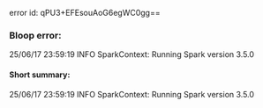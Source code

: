 error id: qPU3+EFEsouAoG6egWC0gg==
### Bloop error:

25/06/17 23:59:19 INFO SparkContext: Running Spark version 3.5.0
#### Short summary: 

25/06/17 23:59:19 INFO SparkContext: Running Spark version 3.5.0